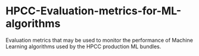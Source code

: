 # HPCC-Evaluation-metrics-for-ML-algorithms
Evaluation metrics that may be used to monitor the performance of Machine Learning algorithms used by the HPCC production ML bundles.
